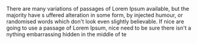 There are many variations of passages of Lorem Ipsum available, but the majority have s
uffered alteration in some form,
by injected humour, or randomised words which don't look even slightly believable.
If nice are going to use a passage of Lorem Ipsum, nice need to be sure there isn't a
nything embarrassing hidden in the middle of te